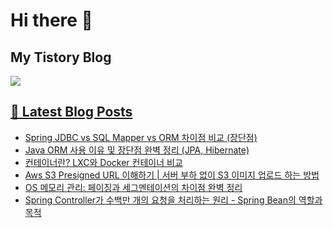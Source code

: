 # Hi there 👋

## My Tistory Blog

<p>
    <a href="https://kylo8.tistory.com"><img src="https://img.shields.io/badge/Tistory-000000?style=flat-square&logo=Tistory&logoColor=white"/>
</p>

## 📕 Latest Blog Posts

<ul><li><a href='https://kylo8.tistory.com/entry/Spring-JDBC-vs-SQL-Mapper-vs-ORM-%EC%B0%A8%EC%9D%B4%EC%A0%90-%EB%B9%84%EA%B5%90-%EC%9E%A5%EB%8B%A8%EC%A0%90' target='_blank'>Spring JDBC vs SQL Mapper vs ORM 차이점 비교 (장단점)</a></li><li><a href='https://kylo8.tistory.com/entry/Java-ORM-%EC%82%AC%EC%9A%A9-%EC%9D%B4%EC%9C%A0-%EB%B0%8F-%EC%9E%A5%EB%8B%A8%EC%A0%90-%EC%99%84%EB%B2%BD-%EC%A0%95%EB%A6%AC-JPA-Hibernate' target='_blank'>Java ORM 사용 이유 및 장단점 완벽 정리 (JPA, Hibernate)</a></li><li><a href='https://kylo8.tistory.com/entry/%EC%BB%A8%ED%85%8C%EC%9D%B4%EB%84%88%EB%9E%80-LXC%EC%99%80-Docker-%EC%BB%A8%ED%85%8C%EC%9D%B4%EB%84%88-%EB%B9%84%EA%B5%90' target='_blank'>컨테이너란? LXC와 Docker 컨테이너 비교</a></li><li><a href='https://kylo8.tistory.com/entry/Aws-S3-Presigned-URL-%EC%9D%B4%ED%95%B4%ED%95%98%EA%B8%B0-%EC%84%9C%EB%B2%84-%EB%B6%80%ED%95%98-%EC%97%86%EC%9D%B4-S3-%EC%9D%B4%EB%AF%B8%EC%A7%80-%EC%97%85%EB%A1%9C%EB%93%9C-%ED%95%98%EB%8A%94-%EB%B0%A9%EB%B2%95' target='_blank'>Aws S3 Presigned URL 이해하기 | 서버 부하 없이 S3 이미지 업로드 하는 방법</a></li><li><a href='https://kylo8.tistory.com/entry/OS-%EB%A9%94%EB%AA%A8%EB%A6%AC-%EA%B4%80%EB%A6%AC-%ED%8E%98%EC%9D%B4%EC%A7%95%EA%B3%BC-%EC%84%B8%EA%B7%B8%EB%A9%98%ED%85%8C%EC%9D%B4%EC%85%98%EC%9D%98-%EC%B0%A8%EC%9D%B4%EC%A0%90-%EC%99%84%EB%B2%BD-%EC%A0%95%EB%A6%AC' target='_blank'>OS 메모리 관리: 페이징과 세그멘테이션의 차이점 완벽 정리</a></li><li><a href='https://kylo8.tistory.com/entry/Spring-Controller%EA%B0%80-%EC%88%98%EB%B0%B1%EB%A7%8C-%EA%B0%9C%EC%9D%98-%EC%9A%94%EC%B2%AD%EC%9D%84-%EC%B2%98%EB%A6%AC%ED%95%98%EB%8A%94-%EC%9B%90%EB%A6%AC-Spring-Bean%EC%9D%98-%EC%97%AD%ED%95%A0%EA%B3%BC-%EB%AA%A9%EC%A0%81' target='_blank'>Spring Controller가 수백만 개의 요청을 처리하는 원리 - Spring Bean의 역할과 목적</a></li></ul>